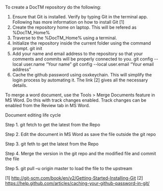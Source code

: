 To create a DocTM repository do the following:

1) Ensure that Git is installed. Verify by typing Git in the terminal app. Following has more information on how to install Git [1]
2) Create the repository home on laptop. This will be refered as %DocTM_Home%
3) Traverse to the %DocTM_Home% using a terminal.
4) Initialize the repository inside the current folder using the command prompt.
	git init
5) Add your name and email address to the repository so that your comments and commits will be properly connected to you.
	git config --local user.name “Your name”
	git config --local user.email “Your email address”
6) Cache the github password using osxkeychain. This will simplify the login process by automating it. The link [2] gives all the necessary details.

To merge a word document, use the Tools > Merge Documents feature in MS Word. Do this with track changes enabled. Track changes can be enabled from the Review tab in MS Word. 

Document editing life cycle

Step 1. git fetch to get the latest from the Repo

Step 2. Edit the document in MS Word as save the file outside the git repo

Step 3. git feth to get the latest from the Repo

Step 4. Merge the version in the git repo and the modified file and commit the file

Step 5. git pull –u origin master to load the file to the upstream


[1] http://git-scm.com/book/en/v2/Getting-Started-Installing-Git
[2] https://help.github.com/articles/caching-your-github-password-in-git/


